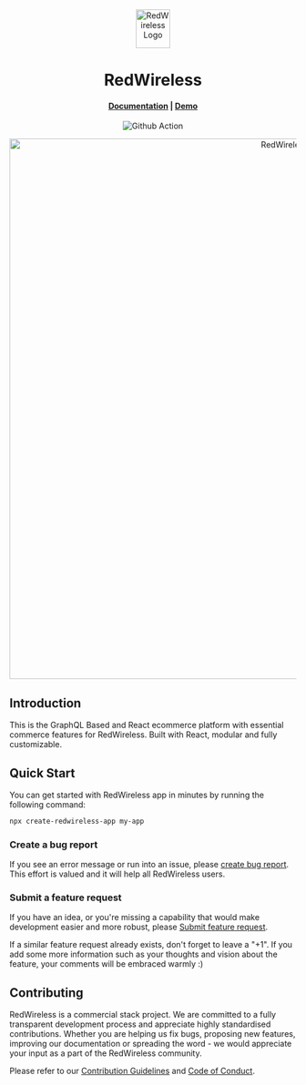 <p>&nbsp;&nbsp;&nbsp;&nbsp;&nbsp;&nbsp;</p>
<p align="center">
<img width="60" height="68" alt="RedWireless Logo" src="https://redwireless.ca/img/logo.png"/>
</p>
<p align="center">
  <h1 align="center">RedWireless</h1>
</p>
<h4 align="center">
    <a href="https://redwireless.ca/docs/development/getting-started/introduction">Documentation</a> |
    <a href="https://demo.redwireless.ca/">Demo</a>
</h4>

<p align="center">
  <img src="https://github.com/nodeonline/nodejscart/actions/workflows/build.yml/badge.svg" alt="Github Action">
</p>

<p align="center">
<img alt="RedWireless" width="950" src="https://raw.githubusercontent.com/redwirelessdev/redwireless/dev/.github/images/banner.png"/>
</p>

## Introduction

This is the GraphQL Based and React ecommerce platform with essential commerce features for RedWireless. Built with React, modular and fully customizable.

## Quick Start

You can get started with RedWireless app in minutes by running the following command:

```bash
npx create-redwireless-app my-app
```
### Create a bug report

If you see an error message or run into an issue, please [create bug report](https://github.com/RedWirelessDev/redwireless/issues/new). This effort is valued and it will help all RedWireless users.


### Submit a feature request

If you have an idea, or you're missing a capability that would make development easier and more robust, please [Submit feature request](https://github.com/RedWirelessDev/redwireless/issues/new).

If a similar feature request already exists, don't forget to leave a "+1".
If you add some more information such as your thoughts and vision about the feature, your comments will be embraced warmly :)

## Contributing

RedWireless is a commercial stack project. We are committed to a fully transparent development process and appreciate highly standardised contributions. Whether you are helping us fix bugs, proposing new features, improving our documentation or spreading the word - we would appreciate your input as a part of the RedWireless community.

Please refer to our [Contribution Guidelines](./CONTRIBUTING.md) and [Code of Conduct](./CODE_OF_CONDUCT.md).
